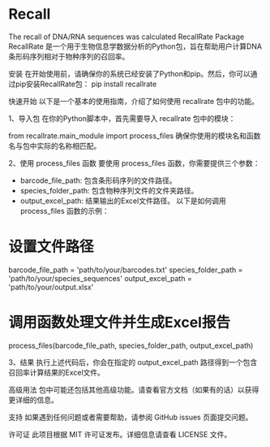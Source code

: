 # Recall
The recall of DNA/RNA sequences was calculated
RecallRate Package
RecallRate 是一个用于生物信息学数据分析的Python包，旨在帮助用户计算DNA条形码序列相对于物种序列的召回率。

安装
在开始使用前，请确保你的系统已经安装了Python和pip。然后，你可以通过pip安装RecallRate包：
pip install recallrate

快速开始
以下是一个基本的使用指南，介绍了如何使用 recallrate 包中的功能。

1、导入包
在你的Python脚本中，首先需要导入 recallrate 包中的模块：

from recallrate.main_module import process_files
确保你使用的模块名和函数名与包中实际的名称相匹配。

2、使用 process_files 函数
要使用 process_files 函数，你需要提供三个参数：

* barcode_file_path: 包含条形码序列的文件路径。
* species_folder_path: 包含物种序列文件的文件夹路径。
* output_excel_path: 结果输出的Excel文件路径。
以下是如何调用 process_files 函数的示例：

# 设置文件路径
barcode_file_path = 'path/to/your/barcodes.txt'
species_folder_path = 'path/to/your/species_sequences'
output_excel_path = 'path/to/your/output.xlsx'

# 调用函数处理文件并生成Excel报告
process_files(barcode_file_path, species_folder_path, output_excel_path)

3、结果
执行上述代码后，你会在指定的 output_excel_path 路径得到一个包含召回率计算结果的Excel文件。

高级用法
包中可能还包括其他高级功能。请查看官方文档（如果有的话）以获得更详细的信息。

支持
如果遇到任何问题或者需要帮助，请参阅 GitHub issues 页面提交问题。

许可证
此项目根据 MIT 许可证发布。详细信息请查看 LICENSE 文件。
